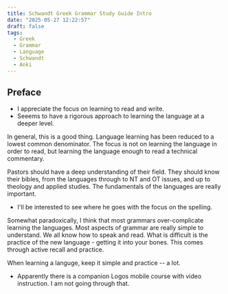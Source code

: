 ```yaml
---
title: Schwandt Greek Grammar Study Guide Intro
date: "2025-05-27 12:22:57"
draft: false
tags:
  - Greek
  - Grammar
  - Language
  - Schwandt
  - Anki
---
```


<greek-toc></greek-toc>

<print-section>

## Preface

- I appreciate the focus on learning to read and write.
- Seeems to have a rigorous approach to learning the language at a deeper level.

In general, this is a good thing. Language learning has been reduced to a lowest common denominator. The focus is not on learning the language in order to read, but learning the language enough to read a technical commentary.

Pastors should have a deep understanding of their field. They should know their bibles, from the languages through to NT and OT issues, and up to theology and applied studies. The fundamentals of the languages are really important.

- I'll be interested to see where he goes with the focus on the spelling. 

Somewhat paradoxically, I think that most grammars over-complicate learning the languages. Most aspects of grammar are really simple to understand. We all know how to speak and read. What is difficult is the practice of the new language - getting it into your bones. This comes through active recall and practice.

When learning a languge, keep it simple and practice -- a lot.

- Apparently there is a companion Logos mobile course with video instruction. I am not going through that.

</print-section>
